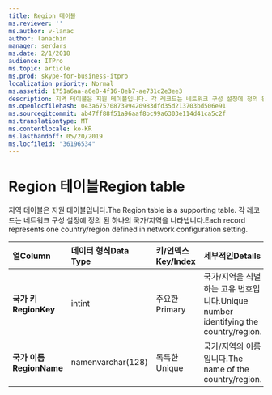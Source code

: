 ```yaml
---
title: Region 테이블
ms.reviewer: ''
ms.author: v-lanac
author: lanachin
manager: serdars
ms.date: 2/1/2018
audience: ITPro
ms.topic: article
ms.prod: skype-for-business-itpro
localization_priority: Normal
ms.assetid: 1751a6aa-a6e8-4f16-8eb7-ae731c2e3ee3
description: 지역 테이블은 지원 테이블입니다. 각 레코드는 네트워크 구성 설정에 정의 된 하나의 국가/지역을 나타냅니다.
ms.openlocfilehash: 043a6757087399420983dfd35d213703bd506e91
ms.sourcegitcommit: ab47ff88f51a96aaf8bc99a6303e114d41ca5c2f
ms.translationtype: MT
ms.contentlocale: ko-KR
ms.lasthandoff: 05/20/2019
ms.locfileid: "36196534"
---
```

# <a name="region-table"></a><span data-ttu-id="ab9d5-104">Region 테이블</span><span class="sxs-lookup"><span data-stu-id="ab9d5-104">Region table</span></span>
 
<span data-ttu-id="ab9d5-105">지역 테이블은 지원 테이블입니다.</span><span class="sxs-lookup"><span data-stu-id="ab9d5-105">The Region table is a supporting table.</span></span> <span data-ttu-id="ab9d5-106">각 레코드는 네트워크 구성 설정에 정의 된 하나의 국가/지역을 나타냅니다.</span><span class="sxs-lookup"><span data-stu-id="ab9d5-106">Each record represents one country/region defined in network configuration setting.</span></span>
  
|<span data-ttu-id="ab9d5-107">**열**</span><span class="sxs-lookup"><span data-stu-id="ab9d5-107">**Column**</span></span>|<span data-ttu-id="ab9d5-108">**데이터 형식**</span><span class="sxs-lookup"><span data-stu-id="ab9d5-108">**Data Type**</span></span>|<span data-ttu-id="ab9d5-109">**키/인덱스**</span><span class="sxs-lookup"><span data-stu-id="ab9d5-109">**Key/Index**</span></span>|<span data-ttu-id="ab9d5-110">**세부적인**</span><span class="sxs-lookup"><span data-stu-id="ab9d5-110">**Details**</span></span>|
|:-----|:-----|:-----|:-----|
|<span data-ttu-id="ab9d5-111">**국가 키**</span><span class="sxs-lookup"><span data-stu-id="ab9d5-111">**RegionKey**</span></span> <br/> |<span data-ttu-id="ab9d5-112">int</span><span class="sxs-lookup"><span data-stu-id="ab9d5-112">int</span></span>  <br/> |<span data-ttu-id="ab9d5-113">주요한</span><span class="sxs-lookup"><span data-stu-id="ab9d5-113">Primary</span></span>  <br/> |<span data-ttu-id="ab9d5-114">국가/지역을 식별 하는 고유 번호입니다.</span><span class="sxs-lookup"><span data-stu-id="ab9d5-114">Unique number identifying the country/region.</span></span>  <br/> |
|<span data-ttu-id="ab9d5-115">**국가 이름**</span><span class="sxs-lookup"><span data-stu-id="ab9d5-115">**RegionName**</span></span> <br/> |<span data-ttu-id="ab9d5-116">name</span><span class="sxs-lookup"><span data-stu-id="ab9d5-116">nvarchar(128)</span></span>  <br/> |<span data-ttu-id="ab9d5-117">독특한</span><span class="sxs-lookup"><span data-stu-id="ab9d5-117">Unique</span></span>  <br/> |<span data-ttu-id="ab9d5-118">국가/지역의 이름입니다.</span><span class="sxs-lookup"><span data-stu-id="ab9d5-118">The name of the country/region.</span></span>  <br/> |
   

